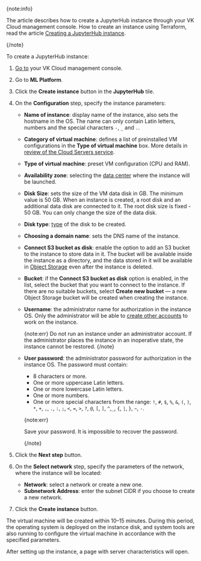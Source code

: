 {note:info}

The article describes how to create a JupyterHub instance through your VK Cloud management console. How to create an instance using Terraform, read the article [Creating a JupyterHub instance](/en/tools-for-using-services/terraform/how-to-guides/mlplatform/jupyterhub).

{/note}

To create a JupyterHub instance:

1. [Go to](https://cloud.vk.com/app/en) your VK Cloud management console.
1. Go to **ML Platform**.
1. Click the **Create instance** button in the **JupyterHub** tile.
1. On the **Configuration** step, specify the instance parameters:

    - **Name of instance**: display name of the instance, also sets the hostname in the OS. The name can only contain Latin letters, numbers and the special characters `-`, `_` and `.`.
    - **Category of virtual machine**: defines a list of preinstalled VM configurations in the **Type of virtual machine** box. More details in [review of the Cloud Servers service](/en/computing/iaas/concepts/about#flavors).
    - **Type of virtual machine**: preset VM configuration (CPU and RAM).
    - **Availability zone**: selecting the [data center](/en/intro/start/concepts/architecture#az) where the instance will be launched.
    - **Disk Size**: sets the size of the VM data disk in GB. The minimum value is 50 GB. When an instance is created, a root disk and an additional data disk are connected to it. The root disk size is fixed - 50 GB. You can only change the size of the data disk.
    - **Disk type**: [type](/en/computing/iaas/concepts/volume-sla) of the disk to be created.
    - **Choosing a domain name**: sets the DNS name of the instance.
    - **Connect S3 bucket as disk**: enable the option to add an S3 bucket to the instance to store data in it. The bucket will be available inside the instance as a directory, and the data stored in it will be available in [Object Storage](/ru/storage/s3) even after the instance is deleted.
    - **Bucket**: if the **Connect S3 bucket as disk** option is enabled, in the list, select the bucket that you want to connect to the instance. If there are no suitable buckets, select **Create new bucket** — a new Object Storage bucket will be created when creating the instance.
    - **Username**: the administrator name for authorization in the instance OS. Only the administrator will be able to [create other accounts](../manage#create-users) to work on the instance.

        {note:err}
        Do not run an instance under an administrator account. If the administrator places the instance in an inoperative state, the instance cannot be restored.
        {/note}

    - **User password**: the administrator password for authorization in the instance OS. The password must contain:

        - 8 characters or more.
        - One or more uppercase Latin letters.
        - One or more lowercase Latin letters.
        - One or more numbers.
        - One or more special characters from the range: `!`, `#`, `$`, `%`, `&`, `(`, `)`, `*`, `+`, `,`, `.`, `:`, `;`, `<`, `=`, `>`, `?`, `@`, `[`, `]`, `^`,`_`, `{`, `|`, `}`, `~`, `-`.

        {note:err}

        Save your password. It is impossible to recover the password.

        {/note}

1. Click the **Next step** button.

1. On the **Select network** step, specify the parameters of the network, where the instance will be located:

    - **Network**: select a network or create a new one.
    - **Subnetwork Address**: enter the subnet CIDR if you choose to create a new network.

1. Click the **Create instance** button.

The virtual machine will be created within 10–15 minutes. During this period, the operating system is deployed on the instance disk, and system tools are also running to configure the virtual machine in accordance with the specified parameters.

After setting up the instance, a page with server characteristics will open.
